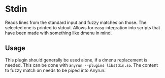 # Stdin

Reads lines from the standard input and fuzzy matches on those. The selected one is printed to stdout.
Allows for easy integration into scripts that have been made with something like dmenu in mind.

## Usage

This plugin should generally be used alone, if a dmenu replacement is needed. This can be done with `anyrun --plugins libstdin.so`.
The content to fuzzy match on needs to be piped into Anyrun.
